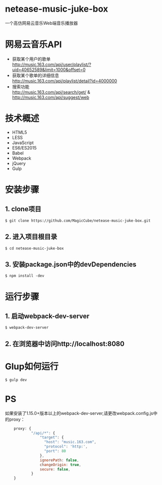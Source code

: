 # netease-music-juke-box

一个高仿网易云音乐Web端音乐播放器

# 网易云音乐API
 - 获取某个用户的歌单    
 http://music.163.com/api/user/playlist/?uid=40652589&limit=1000&offset=0
 - 获取某个歌单的详细信息  
 http://music.163.com/api/playlist/detail?id=4000000
 - 搜索功能     
 http://music.163.com/api/search/get/ & http://music.163.com/api/suggest/web


# 技术概述
 - HTML5
 - LESS
 - JavaScript
 - ES6/ES2015
 - Babel
 - Webpack
 - jQuery
 - Gulp

# 安装步骤
## 1. clone项目
    $ git clone https://github.com/MagicCube/netease-music-juke-box.git
## 2. 进入项目根目录
    $ cd netease-music-juke-box
## 3. 安装package.json中的devDependencies
    $ npm install -dev

# 运行步骤
## 1. 启动webpack-dev-server
    $ webpack-dev-server
## 2. 在浏览器中访问http://localhost:8080

# Glup如何运行
    $ gulp dev


# PS
如果安装了1.15.0+版本以上的webpack-dev-server,请更改webpack.config.js中的proxy：
~~~JavaScript
    proxy: {
            "/api/*": {
                "target": {
                  "host": "music.163.com",
                  "protocol": 'http:',
                  "port": 80
                },
                ignorePath: false,
                changeOrigin: true,
                secure: false,
            }
    }
~~~
